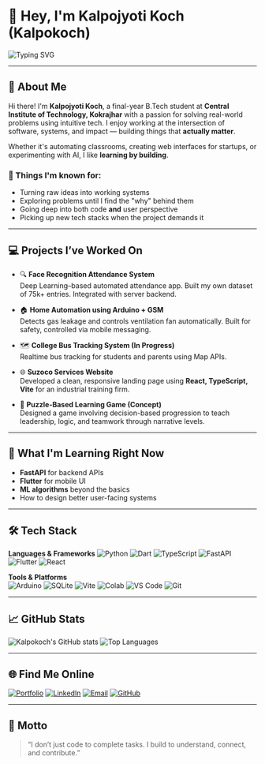# 👋 Hey, I'm Kalpojyoti Koch (Kalpokoch)

<img src="https://readme-typing-svg.herokuapp.com?font=Fira+Code&pause=1000&color=F76A05&center=true&vCenter=true&multiline=true&width=500&height=60&lines=CS+Undergrad+%7C+Problem+Solver;Builder+%7C+Thinker+%7C+Learner;Real-World+Tech+for+Real-World+People" alt="Typing SVG" />

---

## 🚀 About Me

Hi there! I'm **Kalpojyoti Koch**, a final-year B.Tech student at **Central Institute of Technology, Kokrajhar** with a passion for solving real-world problems using intuitive tech. I enjoy working at the intersection of software, systems, and impact — building things that **actually matter**.

Whether it's automating classrooms, creating web interfaces for startups, or experimenting with AI, I like **learning by building**.

### 🌟 Things I'm known for:
- Turning raw ideas into working systems
- Exploring problems until I find the "why" behind them
- Going deep into both code **and** user perspective
- Picking up new tech stacks when the project demands it

---

## 💻 Projects I’ve Worked On

- 🔍 **Face Recognition Attendance System**  
  Deep Learning–based automated attendance app. Built my own dataset of 75k+ entries. Integrated with server backend.

- 🏠 **Home Automation using Arduino + GSM**  
  Detects gas leakage and controls ventilation fan automatically. Built for safety, controlled via mobile messaging.

- 🗺️ **College Bus Tracking System (In Progress)**  
  Realtime bus tracking for students and parents using Map APIs.

- 🌐 **Suzoco Services Website**  
  Developed a clean, responsive landing page using **React, TypeScript, Vite** for an industrial training firm.

- 🧠 **Puzzle-Based Learning Game (Concept)**  
  Designed a game involving decision-based progression to teach leadership, logic, and teamwork through narrative levels.

---

## 🌱 What I'm Learning Right Now
- **FastAPI** for backend APIs  
- **Flutter** for mobile UI  
- **ML algorithms** beyond the basics  
- How to design better user-facing systems

---

## 🛠️ Tech Stack

**Languages & Frameworks**
![Python](https://img.shields.io/badge/Python-3776AB?style=flat&logo=python&logoColor=white)
![Dart](https://img.shields.io/badge/Dart-0175C2?style=flat&logo=dart&logoColor=white)
![TypeScript](https://img.shields.io/badge/TypeScript-007ACC?style=flat&logo=typescript&logoColor=white)
![FastAPI](https://img.shields.io/badge/FastAPI-009688?style=flat&logo=fastapi&logoColor=white)
![Flutter](https://img.shields.io/badge/Flutter-02569B?style=flat&logo=flutter&logoColor=white)
![React](https://img.shields.io/badge/React-20232A?style=flat&logo=react&logoColor=61DAFB)

**Tools & Platforms**  
![Arduino](https://img.shields.io/badge/Arduino-00979D?style=flat&logo=arduino&logoColor=white)
![SQLite](https://img.shields.io/badge/SQLite-003B57?style=flat&logo=sqlite&logoColor=white)
![Vite](https://img.shields.io/badge/Vite-646CFF?style=flat&logo=vite&logoColor=white)
![Colab](https://img.shields.io/badge/Colab-F9AB00?style=flat&logo=google-colab&logoColor=white)
![VS Code](https://img.shields.io/badge/VS%20Code-007ACC?style=flat&logo=visual-studio-code&logoColor=white)
![Git](https://img.shields.io/badge/Git-F05032?style=flat&logo=git&logoColor=white)

---

## 📈 GitHub Stats

![Kalpokoch's GitHub stats](https://github-readme-stats.vercel.app/api?username=kalpokoch&show_icons=true&theme=tokyonight&hide_border=true)
![Top Languages](https://github-readme-stats.vercel.app/api/top-langs/?username=kalpokoch&layout=compact&theme=tokyonight&hide_border=true)

---

## 🌐 Find Me Online

[![Portfolio](https://img.shields.io/badge/Portfolio-000?style=flat&logo=vercel&logoColor=white)](https://kalposportfoliowebsite.netlify.app)
[![LinkedIn](https://img.shields.io/badge/LinkedIn-0A66C2?style=flat&logo=linkedin&logoColor=white)](https://www.linkedin.com/in/kalpo07/)
[![Email](https://img.shields.io/badge/Gmail-EA4335?style=flat&logo=gmail&logoColor=white)](mailto:kalpokoch@gmail.com)
[![GitHub](https://img.shields.io/badge/GitHub-181717?style=flat&logo=github&logoColor=white)](https://github.com/kalpokoch)

---

## 🧠 Motto

> “I don’t just code to complete tasks. I build to understand, connect, and contribute.”

